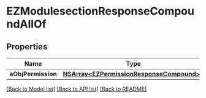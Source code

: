 # EZModulesectionResponseCompoundAllOf

## Properties
Name | Type | Description | Notes
------------ | ------------- | ------------- | -------------
**aObjPermission** | [**NSArray&lt;EZPermissionResponseCompound&gt;***](EZPermissionResponseCompound.md) |  | [optional] 

[[Back to Model list]](../README.md#documentation-for-models) [[Back to API list]](../README.md#documentation-for-api-endpoints) [[Back to README]](../README.md)


